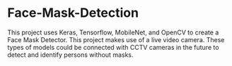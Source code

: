 # Face-Mask-Detection
This project uses Keras, Tensorflow, MobileNet, and OpenCV to create a Face Mask Detector. This project makes use of a live video camera. These types of models could be connected with CCTV cameras in the future to detect and identify persons without masks.
